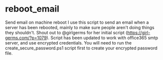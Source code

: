 # reboot_email
Send email on machine reboot
I use this script to send an email when a server has been rebooted, mainly to make sure people aren't doing things they shouldn't.
Shout out to @girlgerms for her initial script (https://girl-germs.com/?p=1079).
Script has been updated to work with office365 smtp server, and use encrypted credentials. You will need to run the create_secure_password.ps1 script first to create your encrypted password file.

